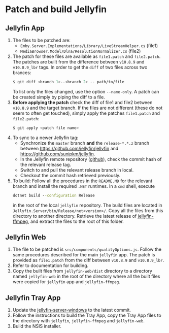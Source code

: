 # Patch and build Jellyfin
## Jellyfin App
1. The files to be patched are:
    - `Emby.Server.Implementations/Library/LiveStreamHelper.cs` (file1)
    - `MediaBrowser.Model/Dlna/ResolutionNormalizer.cs` (file2)
2. The patch for these files are available as `file1.patch` and `file2.patch`. The patches are built from the difference between `v10.8.9` and `v10.8.9_lbr` tags. In order to get the `diff` of two files across two brances:
    ```sh
    $ git diff <branch 1>..<branch 2> -- path/to/file
    ```
    To list only the files changed, use the option `--name-only`.
    A patch can be created simply by piping the diff to a file.
3. **Before applying the patch** check the diff of file1 and file2 between `v10.8.9` and the target branch. If the files are not different (these do not seem to often get touched), simply apply the patches `file1.patch` and `file2.patch`:
    ```sh
    $ git apply <patch file name>
    ```
4. To sync to a newer Jellyfin tag:
    - Synchronize the `master` branch **and** the `release-*.*.z` branch between https://github.com/jellyfin/jellyfin and https://github.com/sunipkm/jellyfin.
    - In the Jellyfin remote repository ([github](https://github.com/jellyfin/jellyfin)), check the commit hash of the relevant release tag.
    - Switch to and pull the relevant release branch in local.
    - Checkout the commit hash retrieved previously.
5. To build: Follow all the procedures in the `README.MD` for the relevant branch and install the required `.NET` runtimes. In a `cmd` shell, execute
    ```cmd
    dotnet build --configuration Release
    ```
    in the root of the local `jellyfin` repository. The build files are located in `Jellyfin.Server/bin/Release/net<version>/`. Copy all the files from this directory to another directory. Retrieve the latest release of [jellyfin-ffmpeg](https://github.com/jellyfin/jellyfin-ffmpeg), and extract the files to the root of this folder.

## Jellyfin Web
1. The file to be patched is `src/components/qualityOptions.js`. Follow the same procedures described for the main `jellyfin` app. The patch is provided as `file1.patch` from the diff between `v10.8.9` and `v10.8.9_lbr`.
2. Refer to documentation for building.
3. Copy the built files from `jellyfin-web/dist` directory to a directory named `jellyfin-web` in the root of the directory where all the built files were copied for `jellyfin` app and `jellyfin-ffmpeg`.

## Jellyfin Tray App
1. Update the [jellyfin-server-windows](https://github.com/jellyfin/jellyfin-server-windows) to the latest commit.
2. Follow the instructions to build the Tray App, copy the Tray App files to the directory with `jellyfin`, `jellyfin-ffmpeg` and `jellyfin-web`.
3. Build the NSIS installer.


